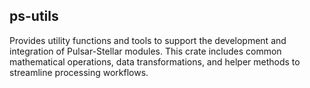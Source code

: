 ## ps-utils

Provides utility functions and tools to support the development and integration of Pulsar-Stellar modules. This crate includes common mathematical operations, data transformations, and helper methods to streamline processing workflows.
